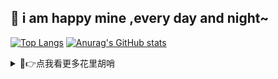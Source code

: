 
## 🎉 i am happy mine ,every day and night~

[![Top Langs](https://github-readme-stats.vercel.app/api/top-langs/?username=xboyminemc&layout=compact&count_private=true&hide=Ruby,makefile)](https://github.com/anuraghazra/github-readme-stats)  [![Anurag's GitHub stats](https://github-readme-stats.vercel.app/api?username=xBoyMinemc&hide=prs,issues,contribs)](https://github.com/anuraghazra/github-readme-stats)

<details>
<summary>👻👉点我看更多花里胡哨</summary>

<p><img align="center" src="https://github-readme-streak-stats.herokuapp.com/?user=xboyminemc&" alt="xboyminemc" /></p>
 

</details>
